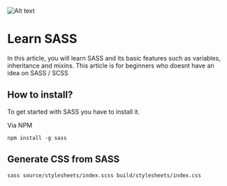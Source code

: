 ![Alt text](https://sass-lang.com/assets/img/logos/logo.svg "a title")

# Learn SASS
In this article, you will learn SASS and its basic features such as variables, inheritance and mixins.
This article is for beginners who doesnt have an idea on SASS / SCSS


## How to install?
To get started with SASS you have to install it.

Via NPM

```
npm install -g sass
```

## Generate CSS from SASS
```
sass source/stylesheets/index.scss build/stylesheets/index.css
```


